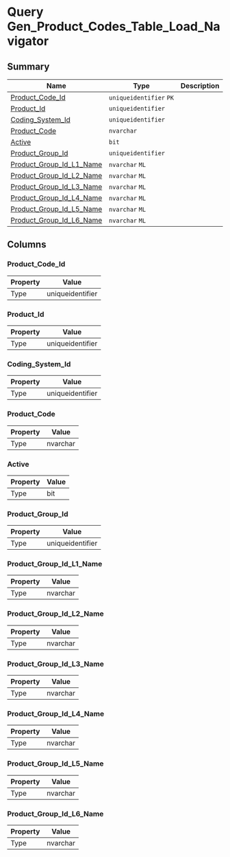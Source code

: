 # Query Gen_Product_Codes_Table_Load_Navigator


## Summary

| Name | Type | Description |
| - | - | --- |
|[Product_Code_Id](#product_code_id)|`uniqueidentifier` `PK`||
|[Product_Id](#product_id)|`uniqueidentifier` ||
|[Coding_System_Id](#coding_system_id)|`uniqueidentifier` ||
|[Product_Code](#product_code)|`nvarchar` ||
|[Active](#active)|`bit` ||
|[Product_Group_Id](#product_group_id)|`uniqueidentifier` ||
|[Product_Group_Id_L1_Name](#product_group_id_l1_name)|`nvarchar` `ML`||
|[Product_Group_Id_L2_Name](#product_group_id_l2_name)|`nvarchar` `ML`||
|[Product_Group_Id_L3_Name](#product_group_id_l3_name)|`nvarchar` `ML`||
|[Product_Group_Id_L4_Name](#product_group_id_l4_name)|`nvarchar` `ML`||
|[Product_Group_Id_L5_Name](#product_group_id_l5_name)|`nvarchar` `ML`||
|[Product_Group_Id_L6_Name](#product_group_id_l6_name)|`nvarchar` `ML`||

## Columns

### Product_Code_Id

| Property | Value |
| - | - |
|Type|uniqueidentifier|

### Product_Id

| Property | Value |
| - | - |
|Type|uniqueidentifier|

### Coding_System_Id

| Property | Value |
| - | - |
|Type|uniqueidentifier|

### Product_Code

| Property | Value |
| - | - |
|Type|nvarchar|

### Active

| Property | Value |
| - | - |
|Type|bit|

### Product_Group_Id

| Property | Value |
| - | - |
|Type|uniqueidentifier|

### Product_Group_Id_L1_Name

| Property | Value |
| - | - |
|Type|nvarchar|

### Product_Group_Id_L2_Name

| Property | Value |
| - | - |
|Type|nvarchar|

### Product_Group_Id_L3_Name

| Property | Value |
| - | - |
|Type|nvarchar|

### Product_Group_Id_L4_Name

| Property | Value |
| - | - |
|Type|nvarchar|

### Product_Group_Id_L5_Name

| Property | Value |
| - | - |
|Type|nvarchar|

### Product_Group_Id_L6_Name

| Property | Value |
| - | - |
|Type|nvarchar|


